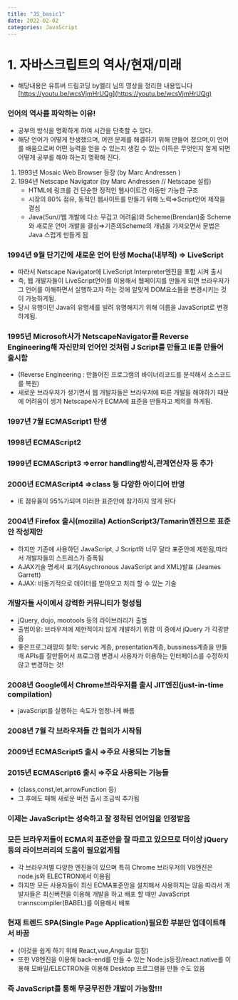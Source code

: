 ```yaml
---
title: "JS_basic1"
date: 2022-02-02 
categories: JavaScript
---
```


# 1. 자바스크립트의 역사/현재/미래

- 해당내용은 유튜버 드림코딩 by엘리 님의 영상을 정리한 내용입니다 [https://youtu.be/wcsVjmHrUQg](https://youtu.be/wcsVjmHrUQg) 

### 언어의 역사를 파악하는 이유!
- 공부의 방식을 명확하게 하여 시간을 단축할 수 있다.
- 해당 언어가 어떻게 탄생했으며, 어떤 문제를 해결하기 위해 만들어 졌으며,이 언어를 배움으로써 어떤 능력을 얻을 수 있는지 생길 수 있는 이득은 무엇인지 알게 되면 어떻게 공부를 해야 하는지 명확해 진다. 

1. 1993년 Mosaic Web Browser 등장 (by Marc Andressen )
2. 1994년 Netscape Navigator (by Marc Andressen // Netscape 설립)
    - HTML에 링크를 건 단순한 정적인 웹사이트간 이동만 가능한 구조
    - 시장의 80% 점유, 동적인 웹사이트를 만들기 위해 노력⇒Script언어 제작을 결심
    - Java(Sun//웹 개발에 다소 무겁고 어려움)와 Scheme(Brendan)중 Scheme와 새로운 언어 개발을 결심⇒기존의Scheme의 개념을 가져오면서 문법은 Java 스럽게 만들게 됨
### 1994년 9월 단기간에 새로운 언어 탄생 Mocha(내부적) ⇒ LiveScript
- 따라서 Netscape Navigator에 LiveScript Interpreter엔진을 포함 시켜 출시
- 즉, 웹 개발자들이 LiveScript언어를 이용해서 웹페이지를 만들게 되면 브라우저가 그 언어를 이해하면서 실행하고자 하는 것에 알맞게 DOM요소들을 변경시키는 것이 가능하게됨.
- 당시 유행이던 Java의 유명세를 빌려 유명해지기 위해 이름을 JavaScript로 변경하게됨.
### 1995년 Microsoft사가 NetscapeNavigator를 Reverse Engineering해 자신만의 언어인 것처럼 J Script를 만들고 IE를 만들어 출시함
- (Reverse Engineering : 만들어진 프로그램의 바이너리코드를 분석해서 소스코드를 복원)
- 새로운 브라우저가 생기면서 웹 개발자들은 브라우저에 따른 개발을 해야하기 때문에 어려움이 생겨 Netscape사가 ECMA에 표준을 만들자고 제의를 하게됨.

### 1997년 7월 ECMAScript1 탄생
### 1998년 ECMAScript2
### 1999년 ECMAScript3 ⇒error handling방식,관계연산자 등 추가
### 2000년 ECMAScript4 ⇒class 등 다양한 아이디어 반영
- IE 점유율이 95%가되며 이러한 표준안에 참가하지 않게 된다

### 2004년 Firefox 출시(mozilla) ActionScript3/Tamarin엔진으로 표준안 작성제안
- 하지만 기존에 사용하던 JavaScript, J Script와 너무 달라 표준안에 제한됨,따라서 개발자들의 스트레스가 증폭됨
- AJAX기술 명세서 표기(Asychronous JavaScript and XML)발표 (Jeames Garrett)
- AJAX: 비동기적으로 데이터를 받아오고 처리 할 수 있는 기술

### 개발자들 사이에서 강력한 커뮤니티가 형성됨
- jQuery, dojo, mootools 등의 라이브러리가 출범
- 출범이유: 브라우저에 제한적이지 않게 개발하기 위함 이 중에서 jQuery 가 각광받음
- 좋은프로그래밍의 철학: servic 계층, presentation계층, bussiness계층을 만들때 APIs를 잘만들어서 프로그램 변경시 사용자가 이용하는 인터페이스를 수정하지 않고 변경하는 것!

### 2008년 Google에서 Chrome브라우저를 출시 JIT엔진(just-in-time compilation)
- javaScript를 실행하는 속도가 엄청나게 빠름
### 2008년 7월 각 브라우저들 간 협의가 시작됨
### 2009년 ECMAScript5 출시 ⇒주요 사용되는 기능들
### 2015년 ECMAScript6 출시 ⇒주요 사용되는 기능들
- (class,const,let,arrowFunction 등)
- 그 후에도 매해 새로운 버전 출시 조금씩 추가됨
### 이제는 JavaScript는 성숙하고 잘 정착된 언어임을 인정받음
### 모든 브라우저들이 ECMA의 표준안을 잘 따르고 있으므로 더이상 jQuery등의 라이브러리의 도움이 필요없게됨
- 각 브라우저별 다양한 엔진들이 있으며 특히 Chrome 브라우저의 V8엔진은 node.js와 ELECTRON에서 이용됨 
- 하지만 모든 사용자들이 최신 ECMA표준안을 설치해서 사용하지는 않음 따라서 개발자들은 최신버전을 이용해 개발을 하고 배포 할 때만 JavaScript trannscompiler(BABEL)를 이용해서 배포

### 현재 트렌드 SPA(Single Page Application)필요한 부분만 업데이트해서 바꿈
- (이것을 쉽게 하기 위해 React,vue,Angular 등장)
- 또한 V8엔진을 이용해 back-end를 만들 수 있는 Node.js등장/react.native를 이용해 모바일/ELECTRON을 이용해 Desktop 프로그램을 만들 수도 있음

### 즉 JavaScript를 통해 무궁무진한 개발이 가능함!!!

